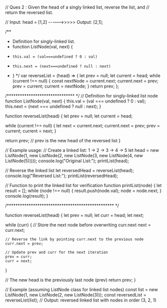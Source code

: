 // Ques 2 : Given the head of a singly linked list, reverse the list, and
// return the reversed list.

// Input: head = [1,2]      ----->>>>>      Output: [2,1];

/**
 * Definition for singly-linked list.
 * function ListNode(val, next) {
 *     this.val = (val===undefined ? 0 : val)
 *     this.next = (next===undefined ? null : next)
 * }
 */
var reverseList = (head) => {
  let prev = null;
  let current = head;
  while (current !== null) {
    const nextNode = current.next;
    current.next = prev;
    prev = current;
    current = nextNode;
  }
  return prev;
};


/******************************* */
// Definition for singly-linked list node
function ListNode(val, next) {
  this.val = (val === undefined ? 0 : val);
  this.next = (next === undefined ? null : next);
}

function reverseList(head) {
  let prev = null;
  let current = head;
  
  while (current !== null) {
      let next = current.next;
      current.next = prev;
      prev = current;
      current = next;
  }
  
  return prev; // prev is the new head of the reversed list
}

// Example usage:
// Create a linked list: 1 -> 2 -> 3 -> 4 -> 5
let head = new ListNode(1, new ListNode(2, new ListNode(3, new ListNode(4, new ListNode(5)))));
console.log("Original List:");
printList(head);

// Reverse the linked list
let reversedHead = reverseList(head);
console.log("Reversed List:");
printList(reversedHead);

// Function to print the linked list for verification
function printList(node) {
  let result = [];
  while (node !== null) {
      result.push(node.val);
      node = node.next;
  }
  console.log(result);
}


/************************************************* */


function reverseList(head) {
  let prev = null;
  let curr = head;
  let next;

  while (curr) {
    // Store the next node before overwriting curr.next
    next = curr.next;

    // Reverse the link by pointing curr.next to the previous node
    curr.next = prev;

    // Update prev and curr for the next iteration
    prev = curr;
    curr = next;
  }

  // The new head is the previously last node (prev)
  return prev;
}

// Example (assuming ListNode class for linked list nodes)
const list = new ListNode(1, new ListNode(2, new ListNode(3)));
const reversedList = reverseList(list);
// Output: reversed linked list with nodes in order (3, 2, 1)
